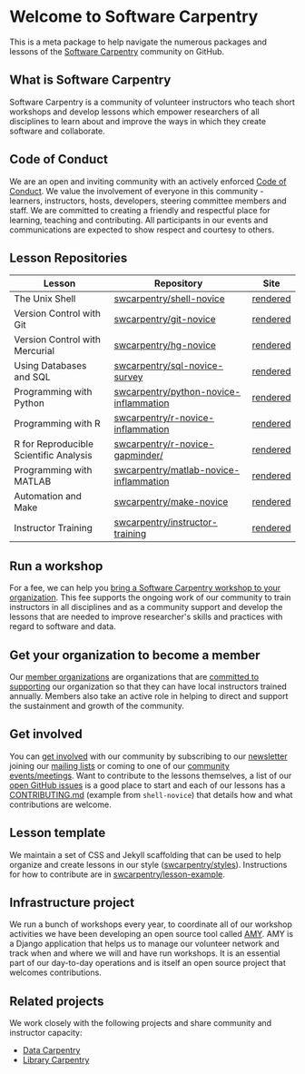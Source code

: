 # Welcome to Software Carpentry  

This is a meta package to help navigate the numerous packages and lessons of the [Software Carpentry](http://software-carpentry.org/) community on GitHub.

## What is Software Carpentry
Software Carpentry is a community of volunteer instructors who teach short workshops and develop lessons which empower researchers of all disciplines to learn about and improve the ways in which they create software and collaborate.

## Code of Conduct

We are an open and inviting community with an actively enforced [Code of
Conduct](http://software-carpentry.org/conduct/).  We value the involvement of
everyone in this community - learners, instructors, hosts, developers, steering
committee members and staff. We are committed to creating a friendly and
respectful place for learning, teaching and contributing. All participants in
our events and communications are expected to show respect and courtesy to
others.

## Lesson Repositories
|Lesson|Repository|	Site
|------|------|-----------|
The Unix Shell | [swcarpentry/shell-novice](https://github.com/swcarpentry/shell-novice) | [rendered](http://swcarpentry.github.io/shell-novice/) |
Version Control with Git| [swcarpentry/git-novice](https://github.com/swcarpentry/git-novice) | [rendered](http://swcarpentry.github.io/git-novice/) |
Version Control with Mercurial | [swcarpentry/hg-novice](https://github.com/swcarpentry/hg-novice) | [rendered](http://swcarpentry.github.io/hg-novice/) |
Using Databases and SQL	| [swcarpentry/sql-novice-survey](https://github.com/swcarpentry/sql-novice-survey) | [rendered](http://swcarpentry.github.io/sql-novice-survey/) |
Programming with Python	| [swcarpentry/python-novice-inflammation](https://github.com/swcarpentry/python-novice-inflammation) | [rendered](http://swcarpentry.github.io/python-novice-inflammation/)
Programming with R | [swcarpentry/r-novice-inflammation](https://github.com/swcarpentry/r-novice-inflammation) | [rendered](http://swcarpentry.github.io/r-novice-inflammation/) |
R for Reproducible Scientific Analysis | [swcarpentry/r-novice-gapminder/](https://github.com/swcarpentry/r-novice-gapminder) | [rendered](http://swcarpentry.github.io/r-novice-gapminder/)
Programming with MATLAB	| [swcarpentry/matlab-novice-inflammation](https://github.com/swcarpentry/matlab-novice-inflammation) | [rendered](http://swcarpentry.github.io/matlab-novice-inflammation/)
Automation and Make	| [swcarpentry/make-novice](https://github.com/swcarpentry/make-novice) | [rendered](http://swcarpentry.github.io/make-novice)
Instructor Training	 | [swcarpentry/instructor-training](https://github.com/swcarpentry/instructor-training) | [rendered](http://swcarpentry.github.io/instructor-training/)

## Run a workshop

For a fee, we can help you [bring a Software Carpentry workshop to your organization](http://software-carpentry.org/workshops/request/). This fee
supports the ongoing work of our community to train instructors in all
disciplines and as a community support and develop the lessons that are needed
to improve researcher's skills and practices with regard to software and data.

## Get your organization to become a member

Our [member organizations](http://software-carpentry.org/scf/partners/) are
organizations that are [committed to supporting](http://software-carpentry.org/scf/join/) our organization so that they can
have local instructors trained annually. Members also take an active role in
helping to direct and support the sustainment and growth of the community.  

## Get involved

You can [get involved](http://software-carpentry.org/join/) with our community
by subscribing to our [newsletter](http://eepurl.com/cfODMH) joining our
[mailing lists](http://software-carpentry.org/join/#discussion) or coming to one
of our [community events/meetings](http://software-carpentry.org/join/#calendar). Want to contribute to the lessons themselves, a list of our [open GitHub issues](http://software-carpentry.org/lessons/dashboard/) is a good place to start and each of our lessons has a [CONTRIBUTING.md](https://github.com/swcarpentry/shell-novice/blob/gh-pages/CONTRIBUTING.md) (example from `shell-novice`) that details how and what contributions are welcome.

## Lesson template

We maintain a set of CSS and Jekyll scaffolding that can be used to help organize and create lessons in our style ([swcarpentry/styles](https://github.com/swcarpentry/styles)). Instructions for how to contribute are in [swcarpentry/lesson-example](https://github.com/swcarpentry/lesson-example).

## Infrastructure project

We run a bunch of workshops every year, to coordinate all of our workshop activities we have been developing an open source tool called [AMY](https://github.com/swcarpentry/amy). AMY is a Django application that helps us to manage our volunteer network and track when and where we will and have run workshops. It is an essential part of our day-to-day operations and is itself an open source project that welcomes contributions.

## Related projects

We work closely with the following projects and share community and instructor capacity:
* [Data Carpentry](https://datacarpentry.org)
* [Library Carpentry](https://github.com/LibraryCarpentry)
